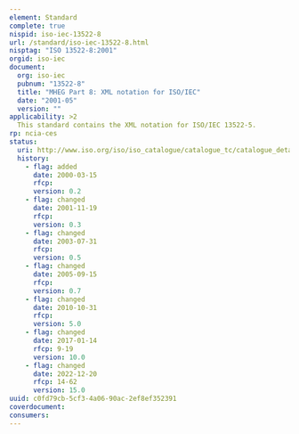 ```yaml
---
element: Standard
complete: true
nispid: iso-iec-13522-8
url: /standard/iso-iec-13522-8.html
nisptag: "ISO 13522-8:2001"
orgid: iso-iec
document:
  org: iso-iec
  pubnum: "13522-8"
  title: "MHEG Part 8: XML notation for ISO/IEC"
  date: "2001-05"
  version: ""
applicability: >2
  This standard contains the XML notation for ISO/IEC 13522-5.
rp: ncia-ces
status:
  uri: http://www.iso.org/iso/iso_catalogue/catalogue_tc/catalogue_detail.htm?csnumber=33158
  history: 
    - flag: added
      date: 2000-03-15
      rfcp: 
      version: 0.2
    - flag: changed
      date: 2001-11-19
      rfcp: 
      version: 0.3
    - flag: changed
      date: 2003-07-31
      rfcp: 
      version: 0.5
    - flag: changed
      date: 2005-09-15
      rfcp: 
      version: 0.7
    - flag: changed
      date: 2010-10-31
      rfcp: 
      version: 5.0
    - flag: changed
      date: 2017-01-14
      rfcp: 9-19
      version: 10.0
    - flag: changed
      date: 2022-12-20
      rfcp: 14-62
      version: 15.0
uuid: c0fd79cb-5cf3-4a06-90ac-2ef8ef352391
coverdocument:
consumers:
---
```

